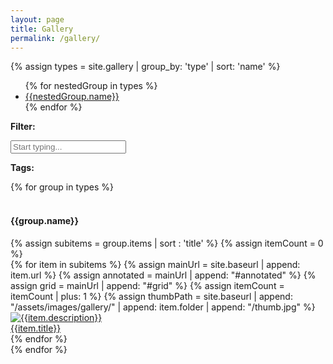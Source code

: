 ```yaml
---
layout: page
title: Gallery
permalink: /gallery/
---
```


{% assign types = site.gallery | group_by: 'type' | sort: 'name' %}
<div class="row mw-25">
    <div class="col-md-2 order-sm-5 pr-2">
        <ul>
        {% for nestedGroup in types %}
            <li><a href="#{{nestedGroup.name}}">{{nestedGroup.name}}</a></li>
        {% endfor %}
        </ul>
        <p><strong><i class="fa fa-filter"></i> Filter:</strong></p>
        <input type="text" class="gallery-search form-control text-small mw-100" tabindex="0" placeholder="Start typing..." id="gallerySearch"/>
        <br/>
        <p><strong><i class="fa fa-tags"></i> Tags:</strong></p>
        <div id="tagContainer">
        </div>    
        </div>
    <div class="col-md-9 order-sm-6 mr-2">
        {% for group in types %}
            <div class="row">&nbsp;</div>
            <div class="row">
                <div class="col-12">
                    <h4>
                        <a name="{{group.name}}"></a> {{group.name}}
                    </h4>
                </div>
            </div>                
            {% assign subitems = group.items | sort : 'title' %}
            {% assign itemCount = 0 %}
            <div class="row">
            {% for item in subitems %}
            {% assign mainUrl = site.baseurl | append: item.url %}
            {% assign annotated = mainUrl | append: "#annotated" %}
            {% assign grid = mainUrl | append: "#grid" %}
            {% assign itemCount = itemCount | plus: 1 %}
            {% assign thumbPath = site.baseurl | append: "/assets/images/gallery/" | append: item.folder | append: "/thumb.jpg" %}
                <div class="card gallery-card" data-url="{{item.url}}">
                    <a href="{{mainUrl}}" title="{{item.description}}" tabindex="{{itemCount}}">
                        <img class="card-img-top gallery-img" src="{{thumbPath}}" alt="{{item.description}}">
                    </a>
                    <div class="card-header bg-light text-center">
                        <a href="{{mainUrl}}" title="{{item.description}}">{{item.title}}</a>
                    </div>                
                </div>
            {% endfor %}
            </div>
        {% endfor %}    
    </div>
</div>

<script src="{{ site.baseurl }}/assets/js/gallery_filter.js"></script>
    